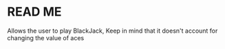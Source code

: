 # READ ME
Allows the user to play BlackJack, Keep in mind that it doesn't account for changing the value of aces
